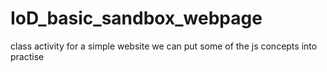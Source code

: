 # IoD_basic_sandbox_webpage
class activity for a simple website we can put some of the js concepts into practise
